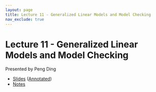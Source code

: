```yaml
---
layout: page
title: Lecture 11 - Generalized Linear Models and Model Checking
nav_exclude: true
---
```


# Lecture 11 - Generalized Linear Models and Model Checking

Presented by Peng Ding

- [Slides](https://drive.google.com/file/d/1vdUeqct0Q6pIwaSVNEu0yqzSSdCHfCW7/view?usp=sharing) ([Annotated](https://drive.google.com/file/d/1-gh5hV3jzneA-yWBJMaieGPQ5TgkytG_/view?usp=sharing))
- [Notes](https://drive.google.com/file/d/1Nl8nNloN2HNqCdomf3Pge19F3HYhposP/view?usp=sharing)